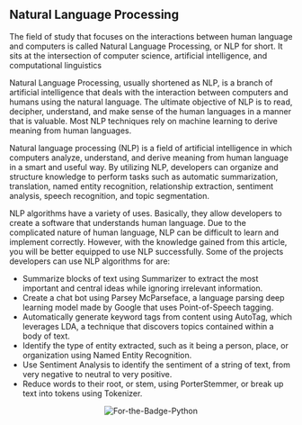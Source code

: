 ## Natural Language Processing

The field of study that focuses on the interactions between human language and computers is called Natural Language Processing, 
or NLP for short. It sits at the intersection of computer science, artificial intelligence, and computational linguistics 

Natural Language Processing, usually shortened as NLP, is a branch of artificial intelligence that deals with the interaction 
between computers and humans using the natural language.
The ultimate objective of NLP is to read, decipher, understand, and make sense of the human languages in a manner that is valuable.
Most NLP techniques rely on machine learning to derive meaning from human languages.

Natural language processing (NLP) is a field of artificial intelligence in which computers analyze, understand, and derive meaning from human language in a smart and useful way.
By utilizing NLP, developers can organize and structure knowledge to perform tasks such as automatic summarization, translation, named entity recognition, 
relationship extraction, sentiment analysis, speech recognition, and topic segmentation.

NLP algorithms have a variety of uses. Basically, they allow developers to create a software that understands human language. Due to the complicated nature of human language, 
NLP can be difficult to learn and implement correctly. However, with the knowledge gained from this article, you will be better equipped to use NLP successfully. 
Some of the projects developers can use NLP algorithms for are:

* Summarize blocks of text using Summarizer to extract the most important and central ideas while ignoring irrelevant information. 
* Create a chat bot using Parsey McParseface, a language parsing deep learning model made by Google that uses Point-of-Speech tagging.
* Automatically generate keyword tags from content using AutoTag, which leverages LDA, a technique that discovers topics contained within a body of text.
* Identify the type of entity extracted, such as it being a person, place, or organization using Named Entity Recognition.
* Use Sentiment Analysis to identify the sentiment of a string of text, from very negative to neutral to very positive.
* Reduce words to their root, or stem, using PorterStemmer, or break up text into tokens using Tokenizer.

<p align="center">
  <img alt="For-the-Badge-Python" src="http://ForTheBadge.com/images/badges/made-with-python.svg">
  
</p>
